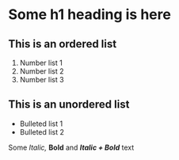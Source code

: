<body>
<h1>Some h1 heading is here</h1>
<h2>This is an ordered list</h2>
   <ol>
      <li>Number list 1</li>
      <li>Number list 2</li>
      <li>Number list 3</li>
   </ol>
<h2>This is an unordered list</h2>
   <ul>
      <li>Bulleted list 1</li>
      <li>Bulleted list 2</li>
   </ul>
<p>Some <em>Italic, </em><b>Bold</b> and <em><b>Italic + Bold</b></em> text</p>
</body>
